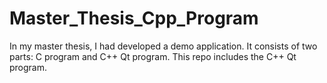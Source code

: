 # Master_Thesis_Cpp_Program
In my master thesis, I had developed a demo application. It consists of two parts: C program and C++ Qt program. This repo includes the C++ Qt program.
